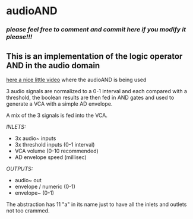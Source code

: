 # audioAND

### _please feel free to comment and commit here if you modify it please!!!_

## This is an implementation of the logic operator AND in the audio domain
[here a nice little video](https://youtu.be/du7YeRkbu44) where the audioAND is being used

3 audio signals are normalized to a 0-1 interval and each compared with a threshold, the boolean results are then fed in AND gates and used to generate a VCA with a simple AD envelope.

A mix of the 3 signals is fed into the VCA.

_INLETS:_
- 3x audio~ inputs
- 3x threshold inputs (0-1 interval)
- VCA volume (0-10 recommended)
- AD envelope speed (millisec)

_OUTPUTS:_
- audio~ out
- envelope / numeric (0-1)
- envelope~ (0-1)




The abstraction has 11 "a" in its name just to have all the inlets and outlets not too crammed.
